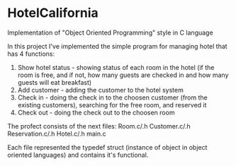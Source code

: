 # HotelCalifornia
Implementation of "Object Oriented Programming" style in C language

In this project I've implemented the simple program for managing hotel that has 4 functions:
1) Show hotel status - showing status of each room in the hotel (if the room is free, and if not, how many guests are checked in and how many guests will eat breakfast)
2) Add customer - adding the customer to the hotel system
3) Check in - doing the check in to the choosen customer (from the existing customers), searching for the free room, and reserved it
4) Check out - doing the check out to the choosen room

The profect consists of the next files:
Room.c/.h
Customer.c/.h
Reservation.c/.h
Hotel.c/.h
main.c

Each file represented the typedef struct (instance of object in object oriented languages) and contains it's functional.
